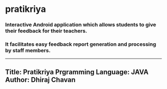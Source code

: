 # pratikriya


### Interactive Android application which allows students to give their feedback for their teachers. 
### It facilitates easy feedback report generation and processing by staff members.

---
Title: Pratikriya
Prgramming Language: JAVA
Author: Dhiraj Chavan
---

